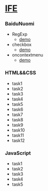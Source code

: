 # [IFE](http://ife.baidu.com/)
### BaiduNuomi
- RegExp
  - [demo](https://liruifengv.github.io/IFE/BaiduNuomi/RegExp/RegExp.html)
- checkbox
  - [demo](https://liruifengv.github.io/IFE/BaiduNuomi/checkbox/checkbox.html)
- oncontextmenu
  - [demo](https://liruifengv.github.io/IFE/BaiduNuomi/oncontextmenu/index.html)
### HTML&&CSS
- task1
- task2
- task3
- task4
- task5
- task6
- task7
- task8
- task9
- task10
- task11
- task12
### JavaScript
- task1
- task2
- task3
- task4
- task5

